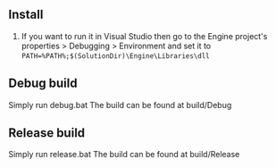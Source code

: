## Install

1. If you want to run it in Visual Studio then go to the Engine project's properties > Debugging > Environment and set it to `PATH=%PATH%;$(SolutionDir)\Engine\Libraries\dll`

## Debug build

Simply run debug.bat
The build can be found at build/Debug

## Release build

Simply run release.bat 
The build can be found at build/Release